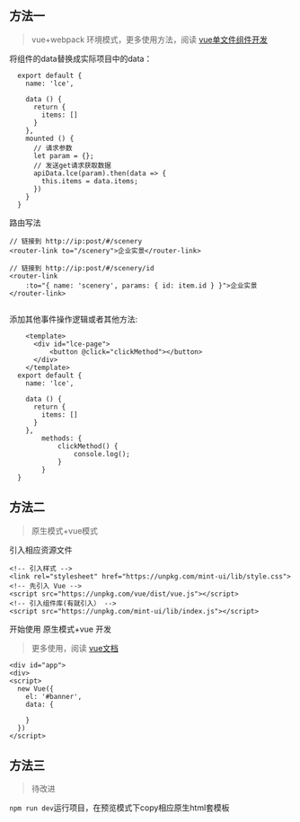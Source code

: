 ## 方法一 

> vue+webpack 环境模式，更多使用方法，阅读 [vue单文件组件开发](https://cn.vuejs.org/v2/guide/single-file-components.html)

将组件的data替换成实际项目中的data：
```
  export default {
    name: 'lce',

    data () {
      return {
        items: []
      }
    },
    mounted () {
      // 请求参数
      let param = {};
      // 发送get请求获取数据
      apiData.lce(param).then(data => {
        this.items = data.items;
      })
    } 
  }
```
路由写法
```
// 链接到 http://ip:post/#/scenery
<router-link to="/scenery">企业实景</router-link>

// 链接到 http://ip:post/#/scenery/id
<router-link 
	:to="{ name: 'scenery', params: { id: item.id } }">企业实景
</router-link>
 
```

添加其他事件操作逻辑或者其他方法:
```
	<template>
	  <div id="lce-page">
		  <button @click="clickMethod"></button>
	  </div>
	</template>
  export default {
    name: 'lce',

    data () {
      return {
        items: []
      }
    },
		methods: {
			clickMethod() {
				console.log();
			}
		}
  }
```

## 方法二

> 原生模式+vue模式

引入相应资源文件
```
<!-- 引入样式 -->
<link rel="stylesheet" href="https://unpkg.com/mint-ui/lib/style.css">
<!-- 先引入 Vue -->
<script src="https://unpkg.com/vue/dist/vue.js"></script>
<!-- 引入组件库(有就引入） -->
<script src="https://unpkg.com/mint-ui/lib/index.js"></script>
```

开始使用 原生模式+vue 开发

> 更多使用，阅读 [vue文档](https://cn.vuejs.org/)

```
<div id="app">
<div>
<script>
  new Vue({
    el: '#banner',
    data: {
    
    }
  })
</script>
```

## 方法三

> 待改进

```npm run dev```运行项目，在预览模式下copy相应原生html套模板